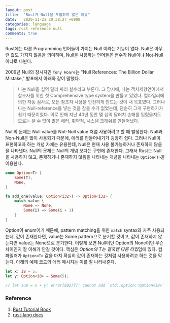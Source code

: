 ```yaml
---
layout: post
title:  "Rust가 Null을 도입하지 않은 이유"
date:   2020-11-21 20:38:27 +0900
categories: language
tags: rust reference null
comments: true  
---
```

Rust에는 다른 Programming 언어들이 가지는 Null 이라는 기능이 없다.
Null은 아무런 값도 가지지 않음을 의미하며, Null을 사용하는 언어들은 변수가 Null이냐 Not-Null이냐로 나뉜다.

2009년 Null의 창시자인 `Tony Hoare`는 "Null References: The Billion Dollar Mistake," 발표에서 아래와 같이 말했다.
> 나는 Null을 십억 달러 짜리 실수라고 부른다. 그 당시에, 나는 객치제향언어에서 
> 참조자를 위한 첫 Comprehensive type system을 만들고 있었다.
> 컴파일러에 의한 자동 검사로, 모든 참조자 사용을 안전하게 만드는 것이 내 목표였다.
> 그러나 나는 Null-reference를 넣는 것을 참을 수가 없었는데, 단순히 그게 구현하기가 쉽기 때문이었다.
> 이로 인해 지난 40년 동안 몇 십억 달러치 손해를 입혔을지도 모르는 셀 수 없이 많은 에러, 취약점, 시스템 크래쉬를 만들어냈다.

Null의 문제는 Null value를 Not-Null value 처럼 사용하려고 할 때 발생한다.
Null과 Non-Null은 많이 사용되기 때문에, 에러를 만들어내기가 굉장히 쉽다.
그러나 Null이 표현하고자 하는 개념 자체는 유용한데, Null은 현재 사용 불가능하거나 존재하지 않음을 나타낸다.
Null의 문제는 Null의 개념 보다는 구현에 존재한다. 그래서 Rust는 Null을 사용하지 않고, 존재하거나 존재하지 않음을 나타내는 개념을 나타내는 `Option<T>`을 이용한다.

```rust
enum Option<T> {
    Some(T),
    None,
}

fn add_one(value: Option<i32>) -> Option<i32> {
    match value {
        None => None,
        Some(i) => Some(i + 1)
    }
}
```
Option이 enum이기 때문에, pattern matching을 위한 `match` syntax와 자주 사용되는데,
값이 존재한다면, value는 Some pattern으로 분기할 것이고, 값이 존재하지 않는다면 value는 None으로 분기한다.
이렇게 보면 Null이던 Option의 None이던 무슨 차이인지 잘 이해가 안갈 것이다.
핵심은 *Option<T>와 T는 결국엔 다른 타입*임에 있다. 컴파일러가 `Option<T>` 값을 마치 확실히 값이 존재하는 것처럼 사용하려고 하는 것을 막는다.
아래의 예제 코드의 에러 메시지는 이를 잘 나타내준다.
```rust
let x: i8 = 5;
let y: Option<i8> = Some(5);

// let sum = x + y; error[E0277]: cannot add `std::option::Option<i8>` to `i8`
```

### Reference
1. [Rust Tutorial Book](https://doc.rust-lang.org/book/ch06-01-defining-an-enum.html)
2. [rust-lang docs](https://doc.rust-lang.org/std/option/enum.Option.html)